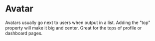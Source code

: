 # Avatar

Avatars usually go next to users when output in a list. Adding the
"top" property will make it big and center. Great for the tops of
profile or dashboard pages.

